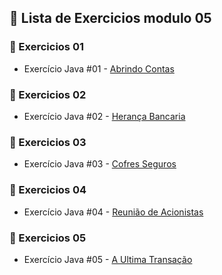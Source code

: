 ## 🤖 Lista de Exercicios modulo 05

### 🔗 Exercicios 01

- Exercício Java #01 - [Abrindo Contas](https://github.com/olgaleticialopes/java/tree/main/modulo_05/AbrindoContas/AbrindoContas)

### 🔗 Exercicios 02

- Exercício Java #02 - [Herança Bancaria](https://github.com/olgaleticialopes/java/tree/main/modulo_05/Heran%C3%A7aBancaria/Heran%C3%A7aBancaria)

### 🔗 Exercicios 03

- Exercício Java #03 - [Cofres Seguros](https://github.com/olgaleticialopes/java/tree/main/modulo_05/CofresSeguros/CofresSeguros)

### 🔗 Exercicios 04

- Exercício Java #04 - [Reunião de Acionistas](https://github.com/olgaleticialopes/java/tree/main/modulo_05/Reuni%C3%A3oAcionistas/Reuni%C3%A3oAcionistas)

### 🔗 Exercicios 05

- Exercício Java #05 - [A Ultima Transação](https://github.com/olgaleticialopes/java/tree/main/modulo_05/UltimaTransa%C3%A7%C3%A3o/UltimaTransa%C3%A7%C3%A3o)
